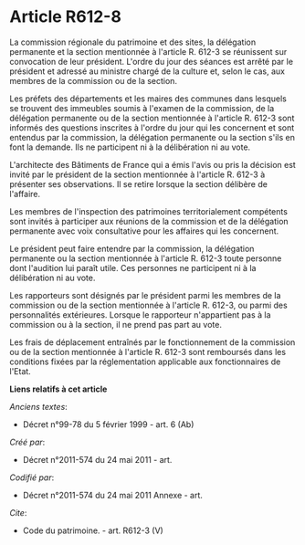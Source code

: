 # Article R612-8

La commission régionale du patrimoine et des sites, la délégation permanente et la section mentionnée à l'article R. 612-3 se
réunissent sur convocation de leur président. L'ordre du jour des séances est arrêté par le président et adressé au ministre
chargé de la culture et, selon le cas, aux membres de la commission ou de la section. 

Les préfets des départements et les maires des communes dans lesquels se trouvent des immeubles soumis à l'examen de la
commission, de la délégation permanente ou de la section mentionnée à l'article R. 612-3 sont informés des questions
inscrites à l'ordre du jour qui les concernent et sont entendus par la commission, la délégation permanente ou la section
s'ils en font la demande. Ils ne participent ni à la délibération ni au vote. 

L'architecte des Bâtiments de France qui a émis l'avis ou pris la décision est invité par le président de la section
mentionnée à l'article R. 612-3 à présenter ses observations. Il se retire lorsque la section délibère de l'affaire. 

Les membres de l'inspection des patrimoines territorialement compétents sont invités à participer aux réunions de la
commission et de la délégation permanente avec voix consultative pour les affaires qui les concernent. 

Le président peut faire entendre par la commission, la délégation permanente ou la section mentionnée à l'article R. 612-3
toute personne dont l'audition lui paraît utile. Ces personnes ne participent ni à la délibération ni au vote. 

Les rapporteurs sont désignés par le président parmi les membres de la commission ou de la section mentionnée à l'article R.
612-3, ou parmi des personnalités extérieures. Lorsque le rapporteur n'appartient pas à la commission ou à la section, il ne
prend pas part au vote. 

Les frais de déplacement entraînés par le fonctionnement de la commission ou de la section mentionnée à l'article R. 612-3
sont remboursés dans les conditions fixées par la réglementation applicable aux fonctionnaires de l'Etat.

**Liens relatifs à cet article**

_Anciens textes_:

  - Décret n°99-78 du 5 février 1999 - art. 6 (Ab)

_Créé par_:

  - Décret n°2011-574 du 24 mai 2011  - art.

_Codifié par_:

  - Décret n°2011-574 du 24 mai 2011 Annexe - art.

_Cite_:

  - Code du patrimoine. - art. R612-3 (V)
